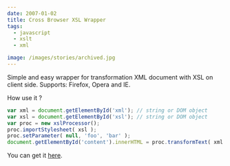 ```yaml
---
date: 2007-01-02
title: Cross Browser XSL Wrapper
tags:
  - javascript
  - xslt
  - xml

image: /images/stories/archived.jpg
---
```


Simple and easy wrapper for transformation XML document with XSL on client side. Supports: Firefox, Opera and IE.

How use it ?

```js
var xml = document.getElementById('xml'); // string or DOM object
var xsl = document.getElementById('xsl'); // string or DOM object
var proc = new xslProcessor();
proc.importStylesheet( xsl );
proc.setParameter( null, 'foo', 'bar' );
document.getElementById('content').innerHTML = proc.transformText( xml );
```

You can get it [here](http://fazibear.googlepages.com/xslWrapper.zip).
